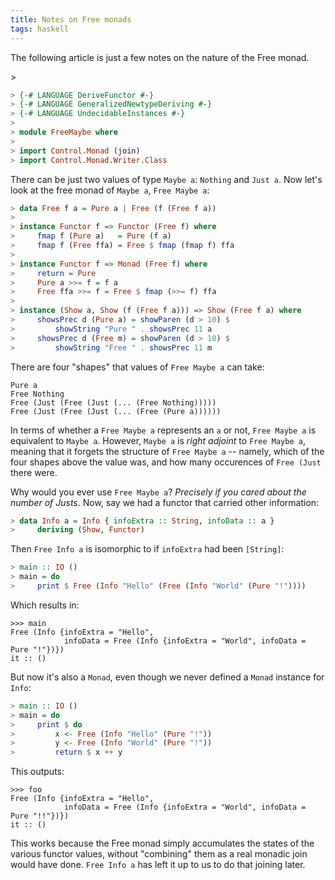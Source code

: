 ```yaml
---
title: Notes on Free monads
tags: haskell
---
```


The following article is just a few notes on the nature of the Free monad.

<!--more-->>

``` haskell
> {-# LANGUAGE DeriveFunctor #-}
> {-# LANGUAGE GeneralizedNewtypeDeriving #-}
> {-# LANGUAGE UndecidableInstances #-}
>
> module FreeMaybe where
>
> import Control.Monad (join)
> import Control.Monad.Writer.Class
```

There can be just two values of type `Maybe a`: `Nothing` and `Just a`. Now
let's look at the free monad of `Maybe a`, `Free Maybe a`:

``` haskell
> data Free f a = Pure a | Free (f (Free f a))
>
> instance Functor f => Functor (Free f) where
>     fmap f (Pure a)   = Pure (f a)
>     fmap f (Free ffa) = Free $ fmap (fmap f) ffa
>
> instance Functor f => Monad (Free f) where
>     return = Pure
>     Pure a >>= f = f a
>     Free ffa >>= f = Free $ fmap (>>= f) ffa
>
> instance (Show a, Show (f (Free f a))) => Show (Free f a) where
>     showsPrec d (Pure a) = showParen (d > 10) $
>         showString "Pure " . showsPrec 11 a
>     showsPrec d (Free m) = showParen (d > 10) $
>         showString "Free " . showsPrec 11 m
```

There are four "shapes" that values of `Free Maybe a` can take:

    Pure a
    Free Nothing
    Free (Just (Free (Just (... (Free Nothing)))))
    Free (Just (Free (Just (... (Free (Pure a))))))

In terms of whether a `Free Maybe a` represents an `a` or not, `Free Maybe a`
is equivalent to `Maybe a`. However, `Maybe a` is *right adjoint* to `Free
Maybe a`, meaning that it forgets the structure of `Free Maybe a` -- namely,
which of the four shapes above the value was, and how many occurences of `Free
(Just` there were.

Why would you ever use `Free Maybe a`? *Precisely if you cared about the
number of Justs*. Now, say we had a functor that carried other information:

``` haskell
> data Info a = Info { infoExtra :: String, infoData :: a }
>     deriving (Show, Functor)
```

Then `Free Info a` is isomorphic to if `infoExtra` had been `[String]`:

``` haskell
> main :: IO ()
> main = do
>     print $ Free (Info "Hello" (Free (Info "World" (Pure "!"))))
```

Which results in:

```
>>> main
Free (Info {infoExtra = "Hello",
            infoData = Free (Info {infoExtra = "World", infoData = Pure "!"})})
it :: ()
```

But now it's also a `Monad`, even though we never defined a `Monad` instance
for `Info`:

``` haskell
> main :: IO ()
> main = do
>     print $ do
>         x <- Free (Info "Hello" (Pure "!"))
>         y <- Free (Info "World" (Pure "!"))
>         return $ x ++ y
```

This outputs:

```
>>> foo
Free (Info {infoExtra = "Hello",
            infoData = Free (Info {infoExtra = "World", infoData = Pure "!!"})})
it :: ()
```

This works because the Free monad simply accumulates the states of the various
functor values, without "combining" them as a real monadic join would have
done. `Free Info a` has left it up to us to do that joining later.
